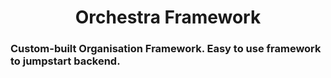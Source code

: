 <h1 align="center">
 Orchestra Framework
</h1>

<h3>
 Custom-built Organisation Framework. Easy to use framework to jumpstart backend.
</h3>
